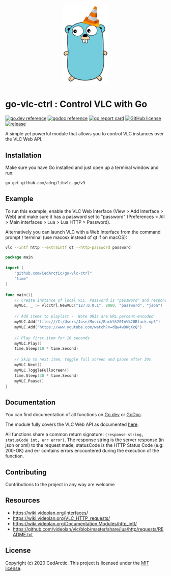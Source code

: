 <div align="center">
    <img src="https://github.com/CedArctic/go-vlc-ctrl/blob/master/img/logo.png" width="140px" alt="logo"/>
</div>


# go-vlc-ctrl : Control VLC with Go
[![go.dev reference](https://img.shields.io/badge/go.dev-reference-%2300ADD8?logo=go)](https://pkg.go.dev/github.com/CedArctic/go-vlc-ctrl)
[![godoc reference](https://img.shields.io/badge/godoc-reference-blue?logo=)](https://godoc.org/github.com/CedArctic/go-vlc-ctrl)
[![go report card](https://goreportcard.com/badge/github.com/CedArctic/go-vlc-ctrl)](https://goreportcard.com/report/github.com/CedArctic/go-vlc-ctrl)
[![GitHub license](https://img.shields.io/github/license/CedArctic/go-vlc-ctrl)](https://github.com/CedArctic/go-vlc-ctrl/blob/master/LICENSE)
[![release](https://img.shields.io/github/v/release/CedArctic/go-vlc-ctrl?color=orange)](https://github.com/CedArctic/go-vlc-ctrl/releases/latest)

A simple yet powerful module that allows you to control VLC instances over the VLC Web API. 

## Installation
Make sure you have Go installed and just open up a terminal window and run:
```bash
go get github.com/adrg/libvlc-go/v3
```

## Example
To run this example, enable the VLC Web Interface (View > Add Interface > Web) and make sure it has a password set to
"password" (Preferences > All > Main interfaces > Lua > Lua HTTP > Password). 

Alternatively you can launch VLC with a Web Interface from the command prompt / terminal 
(use macosx instead of qt if on macOS):
```bash
vlc --intf http --extraintf qt --http-password password
```
```go
package main

import (
	"github.com/CedArctic/go-vlc-ctrl"
	"time"
)

func main(){
	// Create instance of local VLC. Password is "password" and responses will be in json
	myVLC, _ := vlcctrl.NewVLC("127.0.0.1", 8080, "password", "json")

	// Add items to playlist -  Note URIs are URL percent-encoded
	myVLC.Add("file:///C:/Users/Jose/Music/Back%%20In%%20Black.mp3")
	myVLC.Add("https://www.youtube.com/watch?v=dQw4w9WgXcQ")

	// Play first item for 10 seconds
	myVLC.Play()
	time.Sleep(10 * time.Second)
	
	// Skip to next item, toggle full screen and pause after 30s
	myVLC.Next()
	myVLC.ToggleFullscreen()
	time.Sleep(30 * time.Second)
	myVLC.Pause()
}
```


## Documentation
You can find documentation of all functions on [Go.dev](https://pkg.go.dev/github.com/CedArctic/go-vlc-ctrl) or
[GoDoc](https://godoc.org/github.com/CedArctic/go-vlc-ctrl). 

The module fully covers the VLC Web API as documented 
[here](https://github.com/videolan/vlc/blob/master/share/lua/http/requests/README.txt).

All functions share a common return signature: ```(response string, statusCode int, err error)```. The response string 
is the server response (in json or xml) to the request made, statusCode is the HTTP Status Code (e.g: 200-OK) and err 
contains errors encountered during the execution of the function.

## Contributing
Contributions to the project in any way are welcome

## Resources
- https://wiki.videolan.org/Interfaces/
- https://wiki.videolan.org/VLC_HTTP_requests/
- https://wiki.videolan.org/Documentation:Modules/http_intf/
- https://github.com/videolan/vlc/blob/master/share/lua/http/requests/README.txt

## License
Copyright (c) 2020 CedArctic. This project is licensed under the [MIT license](LICENSE).